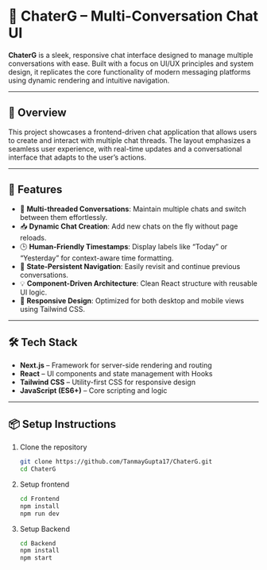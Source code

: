 # 🧠 ChaterG – Multi-Conversation Chat UI

**ChaterG** is a sleek, responsive chat interface designed to manage multiple conversations with ease. Built with a focus on UI/UX principles and system design, it replicates the core functionality of modern messaging platforms using dynamic rendering and intuitive navigation.

---

## 🚀 Overview

This project showcases a frontend-driven chat application that allows users to create and interact with multiple chat threads. The layout emphasizes a seamless user experience, with real-time updates and a conversational interface that adapts to the user’s actions.

---

## 🌟 Features

- 📁 **Multi-threaded Conversations**: Maintain multiple chats and switch between them effortlessly.
- 📥 **Dynamic Chat Creation**: Add new chats on the fly without page reloads.
- 🕒 **Human-Friendly Timestamps**: Display labels like “Today” or “Yesterday” for context-aware time formatting.
- 🧠 **State-Persistent Navigation**: Easily revisit and continue previous conversations.
- 💡 **Component-Driven Architecture**: Clean React structure with reusable UI logic.
- 📱 **Responsive Design**: Optimized for both desktop and mobile views using Tailwind CSS.

---

## 🛠️ Tech Stack

- **Next.js** – Framework for server-side rendering and routing
- **React** – UI components and state management with Hooks
- **Tailwind CSS** – Utility-first CSS for responsive design
- **JavaScript (ES6+)** – Core scripting and logic

---

## 📦 Setup Instructions

1. Clone the repository  
   ```bash
   git clone https://github.com/TanmayGupta17/ChaterG.git
   cd ChaterG
   ```

2. Setup frontend
   ```bash
   cd Frontend
   npm install
   npm run dev
   ```
3. Setup Backend
   ```bash
   cd Backend
   npm install
   npm start
   ```
   
